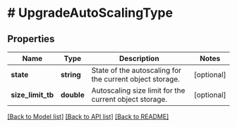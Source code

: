 # # UpgradeAutoScalingType

## Properties

Name | Type | Description | Notes
------------ | ------------- | ------------- | -------------
**state** | **string** | State of the autoscaling for the current object storage. | [optional]
**size_limit_tb** | **double** | Autoscaling size limit for the current object storage. | [optional]

[[Back to Model list]](../../README.md#models) [[Back to API list]](../../README.md#endpoints) [[Back to README]](../../README.md)

